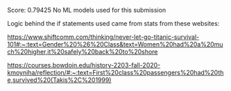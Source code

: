 Score: 0.79425
No ML models used for this submission

Logic behind the if statements used came from stats from these websites:

https://www.shiftcomm.com/thinking/never-let-go-titanic-survival-101#:~:text=Gender%20%26%20Class&text=Women%20had%20a%20much%20higher,it%20safely%20back%20to%20shore

https://courses.bowdoin.edu/history-2203-fall-2020-kmoyniha/reflection/#:~:text=First%20class%20passengers%20had%20the,survived%20(Takis%2C%201999)
